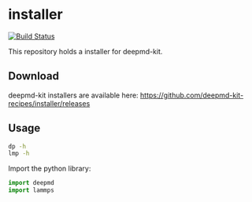# installer
[![Build Status](https://travis-ci.com/deepmd-kit-recipes/installer.svg?branch=master)](https://travis-ci.com/deepmd-kit-recipes/installer)

This repository holds a installer for deepmd-kit.

## Download

deepmd-kit installers are available here: https://github.com/deepmd-kit-recipes/installer/releases

## Usage

```sh
dp -h
lmp -h
```

Import the python library:
```py
import deepmd
import lammps
```
